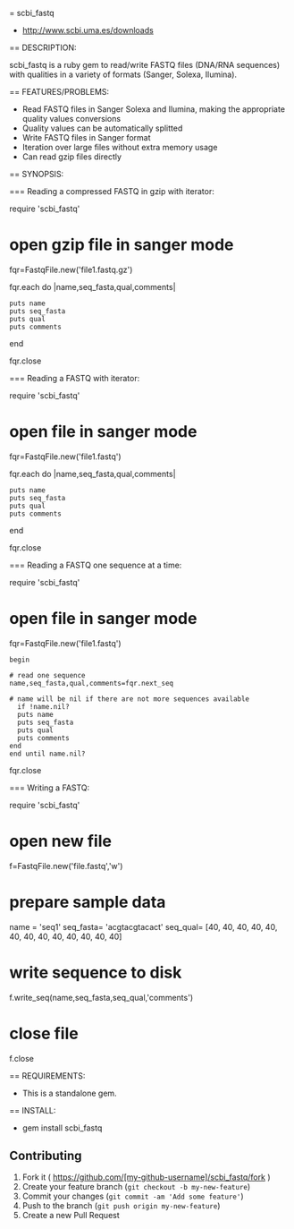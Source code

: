 = scbi_fastq

* http://www.scbi.uma.es/downloads

== DESCRIPTION:

scbi_fastq is a ruby gem to read/write FASTQ files (DNA/RNA sequences) with qualities in a variety of formats (Sanger, Solexa, Ilumina).


== FEATURES/PROBLEMS:

* Read FASTQ files in Sanger Solexa and Ilumina, making the appropriate quality values conversions
* Quality values can be automatically splitted
* Write FASTQ files in Sanger format
* Iteration over large files without extra memory usage
* Can read gzip files directly

== SYNOPSIS:

=== Reading a compressed FASTQ in gzip with iterator:

  require 'scbi_fastq'

  # open gzip file in sanger mode
  fqr=FastqFile.new('file1.fastq.gz')

  fqr.each do |name,seq_fasta,qual,comments|

    puts name
    puts seq_fasta
    puts qual
    puts comments
  end
 
  fqr.close


=== Reading a FASTQ with iterator:

  require 'scbi_fastq'

  # open file in sanger mode
  fqr=FastqFile.new('file1.fastq')


  fqr.each do |name,seq_fasta,qual,comments|

    puts name
    puts seq_fasta
    puts qual
    puts comments
  end
 
  fqr.close

=== Reading a FASTQ one sequence at a time:

  require 'scbi_fastq'

  # open file in sanger mode
  fqr=FastqFile.new('file1.fastq')

  
	begin
	
    # read one sequence
    name,seq_fasta,qual,comments=fqr.next_seq

    # name will be nil if there are not more sequences available
	  if !name.nil?
      puts name
      puts seq_fasta
      puts qual
      puts comments
    end
	end until name.nil?

  fqr.close


=== Writing a FASTQ:

  require 'scbi_fastq'

  # open new file
  f=FastqFile.new('file.fastq','w')

  # prepare sample data
  name = 'seq1'
  seq_fasta= 'acgtacgtacact'
  seq_qual= [40, 40, 40, 40, 40, 40, 40, 40, 40, 40, 40, 40, 40]

  # write sequence to disk  
  f.write_seq(name,seq_fasta,seq_qual,'comments')


  # close file
  f.close

== REQUIREMENTS:

* This is a standalone gem.

== INSTALL:

* gem install scbi_fastq

## Contributing

1. Fork it ( https://github.com/[my-github-username]/scbi_fastq/fork )
2. Create your feature branch (`git checkout -b my-new-feature`)
3. Commit your changes (`git commit -am 'Add some feature'`)
4. Push to the branch (`git push origin my-new-feature`)
5. Create a new Pull Request

